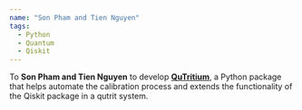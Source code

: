 ```yaml
---
name: "Son Pham and Tien Nguyen"
tags:
  - Python
  - Quantum
  - Qiskit
---
```

To **Son Pham and Tien Nguyen** to develop **[QuTritium](https://github.com/spham1611/qutritium)**, a Python package that helps automate the calibration process and extends the functionality of the Qiskit package in a qutrit system.
